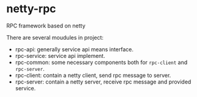 # netty-rpc
RPC framework based on netty

There are several moudules in project:

* rpc-api: generally service api means interface.
* rpc-service: service api implement.
* rpc-common: some necessary components both for `rpc-client` and `rpc-server`.
* rpc-client: contain a netty client, send rpc message to server.
* rpc-server: contain a netty server, receive rpc message and provided service.
